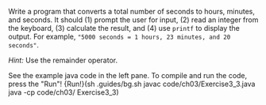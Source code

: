 Write a program that converts a total number of seconds to hours, minutes, and seconds. It should (1) prompt the user for input, (2) read an integer from the keyboard, (3) calculate the result, and (4) use `printf` to display the output. For example, `"5000 seconds = 1 hours, 23 minutes, and 20 seconds"`.

*Hint:* Use the remainder operator.


See the example java code in the left pane. To compile and run the code, press the "Run"! {Run!}(sh .guides/bg.sh javac code/ch03/Exercise3_3.java java -cp code/ch03/ Exercise3_3)